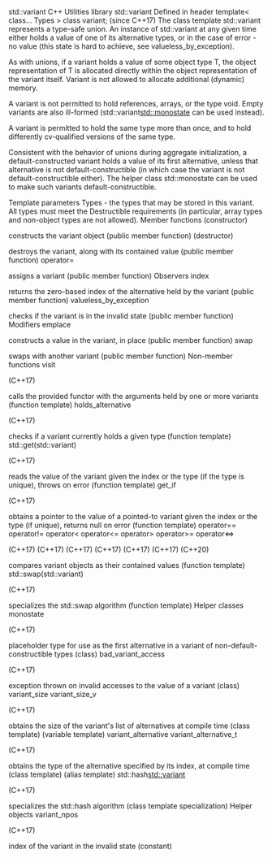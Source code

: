 std::variant
 C++ Utilities library std::variant
Defined in header <variant>
template< class... Types >
class variant;
(since C++17)
The class template std::variant represents a type-safe union. An instance of std::variant at any given time either holds a value of one of its alternative types, or in the case of error - no value (this state is hard to achieve, see valueless_by_exception).

As with unions, if a variant holds a value of some object type T, the object representation of T is allocated directly within the object representation of the variant itself. Variant is not allowed to allocate additional (dynamic) memory.

A variant is not permitted to hold references, arrays, or the type void. Empty variants are also ill-formed (std::variant<std::monostate> can be used instead).

A variant is permitted to hold the same type more than once, and to hold differently cv-qualified versions of the same type.

Consistent with the behavior of unions during aggregate initialization, a default-constructed variant holds a value of its first alternative, unless that alternative is not default-constructible (in which case the variant is not default-constructible either). The helper class std::monostate can be used to make such variants default-constructible.

Template parameters
Types	-	the types that may be stored in this variant. All types must meet the Destructible requirements (in particular, array types and non-object types are not allowed).
Member functions
(constructor)

constructs the variant object
(public member function)
(destructor)

destroys the variant, along with its contained value
(public member function)
operator=

assigns a variant
(public member function)
Observers
index

returns the zero-based index of the alternative held by the variant
(public member function)
valueless_by_exception

checks if the variant is in the invalid state
(public member function)
Modifiers
emplace

constructs a value in the variant, in place
(public member function)
swap

swaps with another variant
(public member function)
Non-member functions
visit

(C++17)

calls the provided functor with the arguments held by one or more variants
(function template)
holds_alternative

(C++17)

checks if a variant currently holds a given type
(function template)
std::get(std::variant)

(C++17)

reads the value of the variant given the index or the type (if the type is unique), throws on error
(function template)
get_if

(C++17)

obtains a pointer to the value of a pointed-to variant given the index or the type (if unique), returns null on error
(function template)
operator==
operator!=
operator<
operator<=
operator>
operator>=
operator<=>

(C++17)
(C++17)
(C++17)
(C++17)
(C++17)
(C++17)
(C++20)

compares variant objects as their contained values
(function template)
std::swap(std::variant)

(C++17)

specializes the std::swap algorithm
(function template)
Helper classes
monostate

(C++17)

placeholder type for use as the first alternative in a variant of non-default-constructible types
(class)
bad_variant_access

(C++17)

exception thrown on invalid accesses to the value of a variant
(class)
variant_size
variant_size_v

(C++17)

obtains the size of the variant's list of alternatives at compile time
(class template) (variable template)
variant_alternative
variant_alternative_t

(C++17)

obtains the type of the alternative specified by its index, at compile time
(class template) (alias template)
std::hash<std::variant>

(C++17)

specializes the std::hash algorithm
(class template specialization)
Helper objects
variant_npos

(C++17)

index of the variant in the invalid state
(constant)
